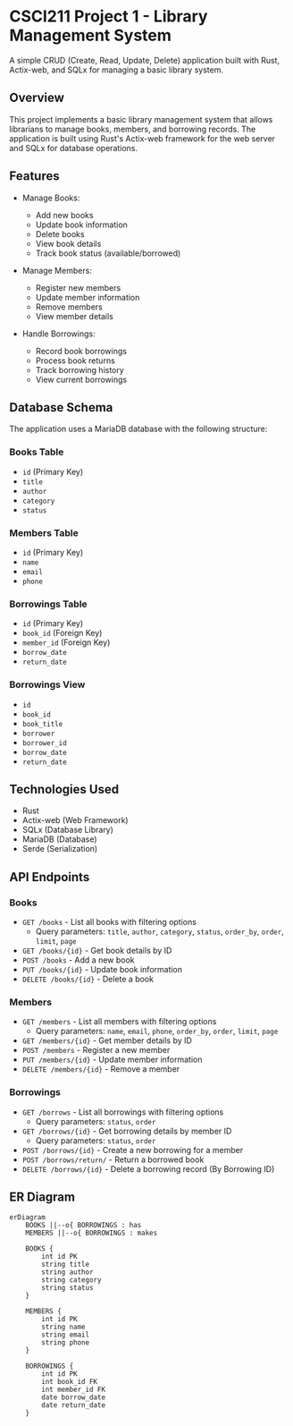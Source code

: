 # CSCI211 Project 1 - Library Management System

A simple CRUD (Create, Read, Update, Delete) application built with Rust, Actix-web, and SQLx for managing a basic library system.

## Overview

This project implements a basic library management system that allows librarians to manage books, members, and borrowing records. The application is built using Rust's Actix-web framework for the web server and SQLx for database operations.

## Features

- Manage Books:
  - Add new books
  - Update book information
  - Delete books
  - View book details
  - Track book status (available/borrowed)

- Manage Members:
  - Register new members
  - Update member information
  - Remove members
  - View member details

- Handle Borrowings:
  - Record book borrowings
  - Process book returns
  - Track borrowing history
  - View current borrowings

## Database Schema

The application uses a MariaDB database with the following structure:

### Books Table
- `id` (Primary Key)
- `title`
- `author`
- `category`
- `status`

### Members Table
- `id` (Primary Key)
- `name`
- `email`
- `phone`

### Borrowings Table
- `id` (Primary Key)
- `book_id` (Foreign Key)
- `member_id` (Foreign Key)
- `borrow_date`
- `return_date`

### Borrowings View
- `id`
- `book_id`
- `book_title`
- `borrower`
- `borrower_id`
- `borrow_date`
- `return_date`

## Technologies Used

- Rust
- Actix-web (Web Framework)
- SQLx (Database Library)
- MariaDB (Database)
- Serde (Serialization)

## API Endpoints

### Books
- `GET /books` - List all books with filtering options
  - Query parameters: `title`, `author`, `category`, `status`, `order_by`, `order`, `limit`, `page`
- `GET /books/{id}` - Get book details by ID
- `POST /books` - Add a new book
- `PUT /books/{id}` - Update book information
- `DELETE /books/{id}` - Delete a book

### Members
- `GET /members` - List all members with filtering options
  - Query parameters: `name`, `email`, `phone`, `order_by`, `order`, `limit`, `page`
- `GET /members/{id}` - Get member details by ID
- `POST /members` - Register a new member
- `PUT /members/{id}` - Update member information
- `DELETE /members/{id}` - Remove a member

### Borrowings
- `GET /borrows` - List all borrowings with filtering options
  - Query parameters: `status`, `order`
- `GET /borrows/{id}` - Get borrowing details by member ID
  - Query parameters: `status`, `order`
- `POST /borrows/{id}` - Create a new borrowing for a member
- `POST /borrows/return/` - Return a borrowed book
- `DELETE /borrows/{id}` - Delete a borrowing record (By Borrowing ID)

## ER Diagram

```mermaid
erDiagram
    BOOKS ||--o{ BORROWINGS : has
    MEMBERS ||--o{ BORROWINGS : makes

    BOOKS {
        int id PK
        string title
        string author
        string category
        string status
    }

    MEMBERS {
        int id PK
        string name
        string email
        string phone
    }

    BORROWINGS {
        int id PK
        int book_id FK
        int member_id FK
        date borrow_date
        date return_date
    }
```
